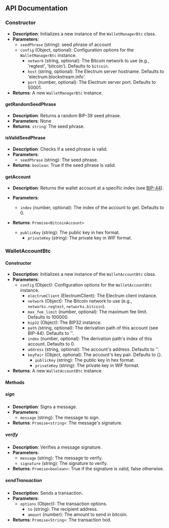 ## API Documentation

### Constructor
- **Description**: Initializes a new instance of the `WalletManagerBtc` class.
- **Parameters**:
  - `seedPhrase` (string): seed phrase of account
  - `config` (Object, optional): Configuration options for the `WalletManagerBtc` instance.
    - `network` (string, optional): The Bitcoin network to use (e.g., 'regtest', 'bitcoin'). Defaults to `bitcoin`.
    - `host` (string, optional): The Electrum server hostname. Defaults to 'electrum.blockstream.info'.
    - `port` (number, optional): The Electrum server port. Defaults to 50001.
- **Returns**: A new `WalletManagerBtc` instance.

#### getRandomSeedPhrase
- **Description**: Returns a random BIP-39 seed phrase.
- **Parameters**: None
- **Returns**: `string`: The seed phrase.

#### isValidSeedPhrase
- **Description**: Checks if a seed phrase is valid.
- **Parameters**:
  - `seedPhrase` (string): The seed phrase.
- **Returns**: `boolean`: True if the seed phrase is valid.

#### getAccount
- **Description**: Returns the wallet account at a specific index (see [BIP-44](https://en.bitcoin.it/wiki/BIP_0044)).
- **Parameters**:
  - `index` (number, optional): The index of the account to get. Defaults to 0.
- **Returns**: `Promise<BitcoinAccount>`

  - `publicKey` (string): The public key in hex format.
    - `privateKey` (string): The private key in WIF format.

### WalletAccountBtc

#### Constructor
- **Description**: Initializes a new instance of the `WalletAccountBtc` class.
- **Parameters**:
  - `config` (Object): Configuration options for the `WalletAccountBtc` instance.
    - `electrumClient` (ElectrumClient): The Electrum client instance.
    - `network` (Object): The Bitcoin network to use (e.g., `networks.regtest`, `networks.bitcoin`).
    - `max_fee_limit` (number, optional): The maximum fee limit. Defaults to 100000.
    - `bip32` (Object): The BIP32 instance.
    - `path` (string, optional): The derivation path of this account (see BIP-44). Defaults to ''.
    - `index` (number, optional): The derivation path's index of this account. Defaults to 0.
    - `address` (string, optional): The account's address. Defaults to ''.
    - `keyPair` (Object, optional): The account's key pair. Defaults to {}.
      - `publicKey` (string): The public key in hex format.
      - `privateKey` (string): The private key in WIF format.
- **Returns**: A new `WalletAccountBtc` instance.

#### Methods

##### sign
- **Description**: Signs a message.
- **Parameters**:
  - `message` (string): The message to sign.
- **Returns**: `Promise<string>`: The message's signature.

##### verify
- **Description**: Verifies a message signature.
- **Parameters**:
  - `message` (string): The message to verify.
  - `signature` (string): The signature to verify.
- **Returns**: `Promise<boolean>`: True if the signature is valid, false otherwise.

##### sendTransaction
- **Description**: Sends a transaction.
- **Parameters**:
  - `options` (Object): The transaction options.
    - `to` (string): The recipient address.
    - `amount` (number): The amount to send in bitcoin.
- **Returns**: `Promise<String>`: The transaction txid.
